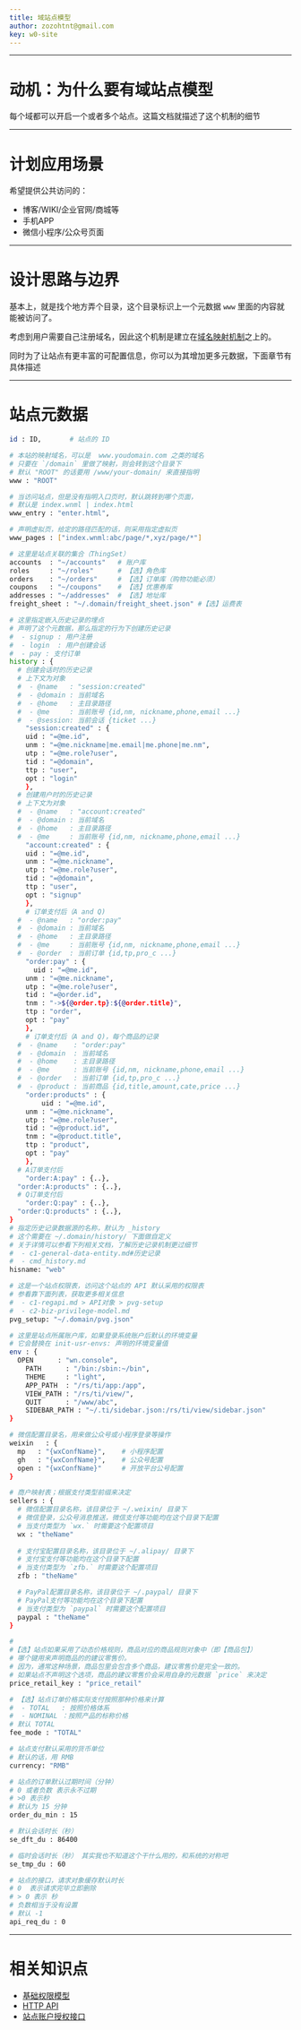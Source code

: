 ```yaml
---
title: 域站点模型
author: zozohtnt@gmail.com
key: w0-site
---
```


--------------------------------------
# 动机：为什么要有域站点模型

每个域都可以开启一个或者多个站点。这篇文档就描述了这个机制的细节

--------------------------------------
# 计划应用场景

希望提供公共访问的：

- 博客/WIKI/企业官网/商城等
- 手机APP
- 微信小程序/公众号页面

--------------------------------------
# 设计思路与边界

基本上，就是找个地方弄个目录，这个目录标识上一个元数据 `www` 里面的内容就能被访问了。

考虑到用户需要自己注册域名，因此这个机制是建立在[域名映射机制][c2-dmn]之上的。

同时为了让站点有更丰富的可配置信息，你可以为其增加更多元数据，下面章节有具体描述

--------------------------------------
# 站点元数据

```bash
id : ID,       # 站点的 ID

# 本站的映射域名，可以是  www.youdomain.com 之类的域名
# 只要在 `/domain` 里做了映射，则会转到这个目录下
# 默认 "ROOT" 的话要用 /www/your-domain/ 来直接指明
www : "ROOT"

# 当访问站点，但是没有指明入口页时，默认跳转到哪个页面，
# 默认是 index.wnml | index.html
www_entry : "enter.html",

# 声明虚拟页，给定的路径匹配的话，则采用指定虚拟页
www_pages : ["index.wnml:abc/page/*,xyz/page/*"]

# 这里是站点关联的集合（ThingSet）
accounts  : "~/accounts"   # 账户库   
roles     : "~/roles"      # 【选】角色库
orders    : "~/orders"     # 【选】订单库（购物功能必须）
coupons   : "~/coupons"    # 【选】优惠券库
addresses : "~/addresses"  # 【选】地址库
freight_sheet : "~/.domain/freight_sheet.json" #【选】运费表

# 这里指定嵌入历史记录的埋点
# 声明了这个元数据，那么指定的行为下创建历史记录
#  - signup : 用户注册
#  - login  : 用户创建会话
#  - pay : 支付订单
history : {
  # 创建会话时的历史记录
  # 上下文为对象
  #  - @name   : "session:created"
  #  - @domain : 当前域名
  #  - @home   : 主目录路径
  #  - @me     : 当前账号 {id,nm, nickname,phone,email ...}
  #  - @session: 当前会话 {ticket ...}
	"session:created" : {
    uid : "=@me.id",
    unm : "=@me.nickname|me.email|me.phone|me.nm",
    utp : "=@me.role?user",
    tid : "=@domain",
    ttp : "user",
    opt : "login"
	},
  # 创建用户时的历史记录
  # 上下文为对象
  #  - @name   : "account:created"
  #  - @domain : 当前域名
  #  - @home   : 主目录路径
  #  - @me     : 当前账号 {id,nm, nickname,phone,email ...}
	"account:created" : {
    uid : "=@me.id",
    unm : "=@me.nickname",
    utp : "=@me.role?user",
    tid : "=@domain",
    ttp : "user",
    opt : "signup"
	},
	# 订单支付后（A and Q)
  #  - @name   : "order:pay"
  #  - @domain : 当前域名
  #  - @home   : 主目录路径
  #  - @me     : 当前账号 {id,nm, nickname,phone,email ...}
  #  - @order  : 当前订单 {id,tp,pro_c ...}
	"order:pay" : {
	  uid : "=@me.id",
    unm : "=@me.nickname",
    utp : "=@me.role?user",
    tid : "=@order.id",
    tnm : "->${@order.tp}:${@order.title}",
    ttp : "order",
    opt : "pay"
	},
	# 订单支付后（A and Q)，每个商品的记录
  #  - @name    : "order:pay"
  #  - @domain  : 当前域名
  #  - @home    : 主目录路径
  #  - @me      : 当前账号 {id,nm, nickname,phone,email ...}
  #  - @order   : 当前订单 {id,tp,pro_c ...}
  #  - @product : 当前商品 {id,title,amount,cate,price ...}
	"order:products" : {
		uid : "=@me.id",
    unm : "=@me.nickname",
    utp : "=@me.role?user",
    tid : "=@product.id",
    tnm : "=@product.title",
    ttp : "product",
    opt : "pay"
	},
  # A订单支付后
	"order:A:pay" : {..},
  "order:A:products" : {..},
  # Q订单支付后
	"order:Q:pay" : {..},
  "order:Q:products" : {..},
}
# 指定历史记录数据源的名称，默认为 _history
# 这个需要在 ~/.domain/history/ 下面做自定义
# 关于详情可以参看下列相关文档，了解历史记录机制更过细节
#  - c1-general-data-entity.md#历史记录
#  - cmd_history.md
hisname: "web"

# 这是一个站点权限表，访问这个站点的 API 默认采用的权限表
# 参看靠下面列表，获取更多相关信息
#  - c1-regapi.md > API对象 > pvg-setup
#  - c2-biz-privilege-model.md
pvg_setup: "~/.domain/pvg.json"

# 这里是站点所属账户库，如果登录系统账户后默认的环境变量
# 它会替换在 init-usr-envs: 声明的环境变量值
env : {
  OPEN      : "wn.console",
	PATH      : "/bin:/sbin:~/bin",
	THEME     : "light",
	APP_PATH  : "/rs/ti/app:/app",
	VIEW_PATH : "/rs/ti/view/",
	QUIT      : "/www/abc",
	SIDEBAR_PATH : "~/.ti/sidebar.json:/rs/ti/view/sidebar.json"
}

# 微信配置目录名，用来做公众号或小程序登录等操作
weixin   : {
  mp   : "{wxConfName}",    # 小程序配置
  gh   : "{wxConfName}",    # 公众号配置
  open : "{wxConfName}"     # 开放平台公号配置
}

# 商户映射表；根据支付类型前缀来决定
sellers : {
  # 微信配置目录名称，该目录位于 ~/.weixin/ 目录下
  # 微信登录，公众号消息推送，微信支付等功能均在这个目录下配置
  # 当支付类型为 `wx.` 时需要这个配置项目
  wx : "theName"
  
  # 支付宝配置目录名称，该目录位于 ~/.alipay/ 目录下
  # 支付宝支付等功能均在这个目录下配置
  # 当支付类型为 `zfb.` 时需要这个配置项目
  zfb : "theName"

  # PayPal配置目录名称，该目录位于 ~/.paypal/ 目录下
  # PayPal支付等功能均在这个目录下配置
  # 当支付类型为 `paypal` 时需要这个配置项目
  paypal : "theName"
}

#
#【选】站点如果采用了动态价格规则，商品对应的商品规则对象中（即【商品包】）
# 哪个键用来声明商品的的建议零售价。
# 因为，通常这种场景，商品包里会包含多个商品，建议零售价是完全一致的。
# 如果站点不声明这个选项，商品的建议零售价会采用自身的元数据 `price` 来决定
price_retail_key : "price_retail"

# 【选】站点订单价格实际支付按照那种价格来计算
#  - TOTAL   : 按照价格体系
#  - NOMINAL ：按照产品的标称价格
# 默认 TOTAL
fee_mode : "TOTAL"

# 站点支付默认采用的货币单位
# 默认的话，用 RMB
currency: "RMB"

# 站点的订单默认过期时间（分钟）
# 0 或者负数 表示永不过期
# >0 表示秒
# 默认为 15 分钟
order_du_min : 15

# 默认会话时长（秒）
se_dft_du : 86400

# 临时会话时长（秒） 其实我也不知道这个干什么用的，和系统的对称吧
se_tmp_du : 60

# 站点的接口，请求对象缓存默认时长
# 0  表示请求完毕立即删除
# > 0 表示 秒
# 负数相当于没有设置
# 默认 -1
api_req_du : 0
```

--------------------------------------
# 相关知识点

- [基础权限模型][c0-pvg]
- [HTTP API][c1-api]
- [站点账户授权接口][w0-saa]

[c0-pvg]: ../core-l0/c0-basic-privilege-model.md
[c1-api]: ../core-l1/c1-regapi.md
[c2-pvg]: ../core-l2/c2-biz-privilege-model.md
[c2-dmn]: ../core-l2/c2-domains.md
[w0-saa]: ../webs-l0/w0-site-auth-api.md